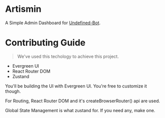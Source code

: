 # Artismin
A Simple Admin Dashboard for [Undefined-Bot](https://github.com/albetnov/undefined-bot).

# Contributing Guide

> We've used this techology to achieve this project.

- Evergreen UI
- React Router DOM
- Zustand

You'll be building the UI with Evergreen UI. You're free to customize it though.

For Routing, React Router DOM and it's createBrowserRouter() api are used.

Global State Management is what zustand for. If you need any, make one.
